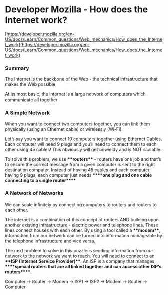 # Developer Mozilla - How does the Internet work?

[https://developer.mozilla.org/en-US/docs/Learn/Common_questions/Web_mechanics/How_does_the_Internet_work](https://developer.mozilla.org/en-US/docs/Learn/Common_questions/Web_mechanics/How_does_the_Internet_work)

### Summary

The Internet is the backbone of the Web - the technical infrastructure that makes the Web possible

At its most basic, the internet is a large network of computers which communicate all together

### A Simple Network

When you want to connect two computers together, you can link them physically (using an Ethernet cable) or wirelessly (Wi-Fi).

Let’s say you want to connect 10 computers together using Ethernet Cables. Each computer will need 9 plugs and you’ll need to connect them to each other using 45 cables! This obviously will get unwieldy and is NOT scalable.

To solve this problem, we use ******\*\*******routers******\*\******* - routers have one job and that’s to ensure the correct message from a given computer is sent to the right destination computer. Instead of having 45 cables and each computer having 9 plugs, each computer just needs ********************************\*\*\*\*********************************one plug and one cable connecting to a single router********************************\*\*\*\*********************************

### A Network of Networks

We can scale infinitely by connecting computers to routers and routers to each other.

The internet is a combination of this concept of routers AND building upon another existing infrastructure - electric power and telephone lines. These lines connect houses with each other. By using a tool called a ****\*\*****modem****\*\*****, information from our network can be turned into information manageable by the telephone infrastructure and vice versa.

The next problem to solve in this puzzle is sending information from our network to the network we want to reach. You will need to connect to an ******************************\*\*******************************ISP (Internet Service Provider)******************************\*\*******************************. An ISP is a company that manages **************\*\*\*\***************special routers that are all linked together and can access other ISP’s routers**************\*\*\*\***************.

Computer → Router → Modem → ISP1 → ISP2 → Modem → Router → Computer
